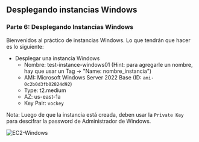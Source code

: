 ## Desplegando instancias Windows

### Parte 6: Desplegando Instancias Windows

Bienvenidos al práctico de instancias Windows. Lo que tendrán que hacer es lo siguiente:

* Desplegar una instancia Windows
  * Nombre: test-instance-windows01 (Hint: para agregarle un nombre, hay que usar un Tag -> "Name: nombre_instancia")
  * AMI: Microsoft Windows Server 2022 Base (ID: `ami-0c2b0d3fb02824d92`)
  * Type: t2.medium
  * AZ: us-east-1a
  * Key Pair: `vockey`


Nota: Luego de que la instancia está creada, deben usar la `Private Key` para descifrar la password de Administrador de Windows.


![EC2-Windows](.Extras/img/laboratorioCloud_EC2/ec2/ec2_windows.png)
